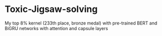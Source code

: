 # Toxic-Jigsaw-solving
My top 8% kernel (233th place, bronze medal) with pre-trained BERT and BiGRU networks with attention and capsule layers
